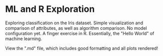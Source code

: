 # ML and R Exploration
Exploring classification on the Iris dataset. Simple visualization and comparison of attributes, as well as algorithm comparison. No model
configuration yet. A finger exercise in R. Essentially, the "Hello World" of machine learning. 


View the ".md" file, which includes good formatting and all plots rendered! 
